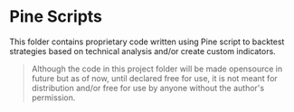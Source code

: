 # Pine Scripts

This folder contains proprietary code written using Pine script to backtest strategies based on technical analysis and/or create custom indicators.

> Although the code in this project folder will be made opensource in future but as of now, until declared free for use, it is not meant for distribution and/or free for use by anyone without the author's permission.
